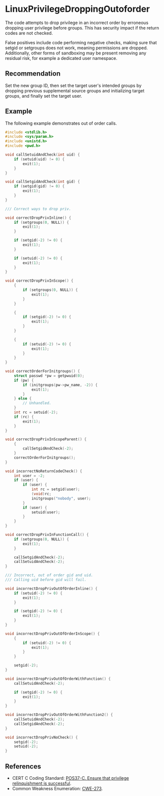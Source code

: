 # LinuxPrivilegeDroppingOutoforder
The code attempts to drop privilege in an incorrect order by erroneous dropping user privilege before groups. This has security impact if the return codes are not checked.

False positives include code performing negative checks, making sure that setgid or setgroups does not work, meaning permissions are dropped. Additionally, other forms of sandboxing may be present removing any residual risk, for example a dedicated user namespace.


## Recommendation
Set the new group ID, then set the target user's intended groups by dropping previous supplemental source groups and initializing target groups, and finally set the target user.


## Example
The following example demonstrates out of order calls.


```c
#include <stdlib.h>
#include <sys/param.h>
#include <unistd.h>
#include <pwd.h>

void callSetuidAndCheck(int uid) {
    if (setuid(uid) != 0) {
        exit(1);
    }
}

void callSetgidAndCheck(int gid) {
    if (setgid(gid) != 0) {
        exit(1);
    }
}

/// Correct ways to drop priv.

void correctDropPrivInline() {
    if (setgroups(0, NULL)) {
        exit(1);
    }

    if (setgid(-2) != 0) {
        exit(1);
    }

    if (setuid(-2) != 0) {
        exit(1);
    }
}

void correctDropPrivInScope() {
    {
        if (setgroups(0, NULL)) {
            exit(1);
        }
    }

    {
        if (setgid(-2) != 0) {
            exit(1);
        }
    }

    {
        if (setuid(-2) != 0) {
            exit(1);
        }
    }
}

void correctOrderForInitgroups() {
    struct passwd *pw = getpwuid(0);
    if (pw) {
        if (initgroups(pw->pw_name, -2)) {
            exit(1);
        }
    } else {
        // Unhandled.
    }
    int rc = setuid(-2);
    if (rc) {
        exit(1);
    }
}

void correctDropPrivInScopeParent() {
    {
        callSetgidAndCheck(-2);
    }
    correctOrderForInitgroups();
}

void incorrectNoReturnCodeCheck() {
    int user = -2;
    if (user) {
        if (user) {
            int rc = setgid(user);
            (void)rc;
            initgroups("nobody", user);
        }
        if (user) {
            setuid(user);
        }
    }
}

void correctDropPrivInFunctionCall() {
    if (setgroups(0, NULL)) {
        exit(1);
    }

    callSetgidAndCheck(-2);
    callSetuidAndCheck(-2);
}

/// Incorrect, out of order gid and uid.
/// Calling uid before gid will fail.

void incorrectDropPrivOutOfOrderInline() {
    if (setuid(-2) != 0) {
        exit(1);
    }

    if (setgid(-2) != 0) {
        exit(1);
    }
}

void incorrectDropPrivOutOfOrderInScope() {
    {
        if (setuid(-2) != 0) {
            exit(1);
        }
    }

    setgid(-2);
}

void incorrectDropPrivOutOfOrderWithFunction() {
    callSetuidAndCheck(-2);

    if (setgid(-2) != 0) {
        exit(1);
    }
}

void incorrectDropPrivOutOfOrderWithFunction2() {
    callSetuidAndCheck(-2);
    callSetgidAndCheck(-2);
}

void incorrectDropPrivNoCheck() {
    setgid(-2);
    setuid(-2);
}

```

## References
* CERT C Coding Standard: [POS37-C. Ensure that privilege relinquishment is successful](https://wiki.sei.cmu.edu/confluence/display/c/POS37-C.+Ensure+that+privilege+relinquishment+is+successful).
* Common Weakness Enumeration: [CWE-273](https://cwe.mitre.org/data/definitions/273.html).
